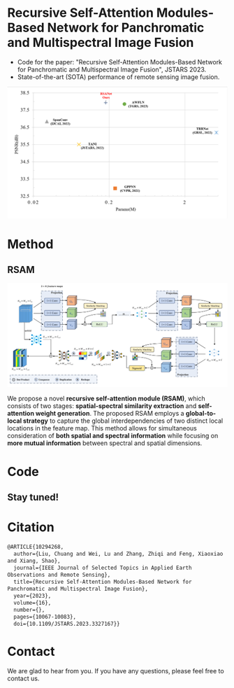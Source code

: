 # Recursive Self-Attention Modules-Based Network for Panchromatic and Multispectral Image Fusion
- Code for the paper: "Recursive Self-Attention Modules-Based Network for Panchromatic and Multispectral Image Fusion", JSTARS 2023. 
- State-of-the-art (SOTA) performance of remote sensing image fusion.

![RSANet](https://github.com/JUSTM0VE0N/RSANet/blob/main/charts/Fig%201.png#pic_center)

# Method
## RSAM
![RSAM](https://github.com/JUSTM0VE0N/RSANet/blob/main/charts/Fig2.tif#pic_center)

We propose a novel __recursive self-attention module (RSAM)__, which consists of two stages: __spatial-spectral similarity extraction__ and __self-attention weight generation__. The proposed RSAM employs a __global-to-local strategy__ to capture the global interdependencies of two distinct local locations in the feature map. This method allows for simultaneous consideration of __both spatial and spectral information__ while focusing on __more mutual information__ between spectral and spatial dimensions.

# Code
## Stay tuned!

# Citation
```shell
@ARTICLE{10294268,
  author={Liu, Chuang and Wei, Lu and Zhang, Zhiqi and Feng, Xiaoxiao and Xiang, Shao},
  journal={IEEE Journal of Selected Topics in Applied Earth Observations and Remote Sensing}, 
  title={Recursive Self-Attention Modules-Based Network for Panchromatic and Multispectral Image Fusion}, 
  year={2023},
  volume={16},
  number={},
  pages={10067-10083},
  doi={10.1109/JSTARS.2023.3327167}}
```

# Contact
We are glad to hear from you. If you have any questions, please feel free to contact us.
